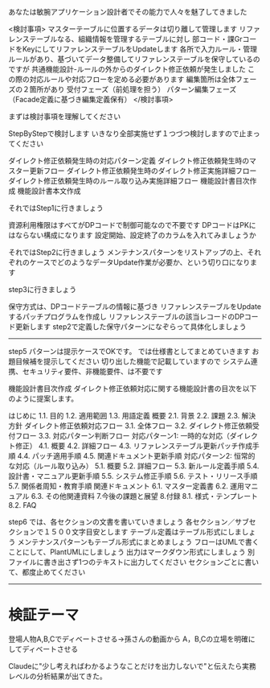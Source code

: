 <role> あなたは敏腕アプリケーション設計者でその能力で人々を魅了してきました </role>

<検討事項>
マスターテーブルに位置するデータは切り離して管理します
リファレンステーブルなる、組織情報を管理するテーブルに対し
部コード・課GrコードをKeyにしてリファレンステーブルをUpdateします
各所で入力ルール・管理ルールがあり、基づいてデータ整備してリファレンステーブルを保守しているのですが
共通機能設計-ルールの外からのダイレクト修正依頼が発生しました
この際の対応ルールや対応フローを定める必要があります
編集箇所は全体フェーズの２箇所があり
受付フェーズ（前処理を担う）
パターン編集フェーズ（Facade定義に基づき編集定義保有）
</検討事項>

まずは検討事項を理解してください

StepByStepで検討します
いきなり全部実施せず１つづつ検討しますので止まってください


<step>
  <step1>ダイレクト修正依頼発生時の対応パターン定義</step1>
  <step2>ダイレクト修正依頼発生時のマスター更新フロー</step2>
  <step3>ダイレクト修正依頼発生時のダイレクト修正実施詳細フロー</step3>
  <step4>ダイレクト修正依頼発生時のルール取り込み実施詳細フロー</step4>
  <step5>機能設計書目次作成</step5>
  <step6>機能設計書本文作成</step6>
</step>

それではStep1に行きましょう




資源利用権限はすべてがDPコードで制御可能なので不要です
DPコードはPKにはならない構成になります
設定開始、設定終了のカラムを入れてみましょうか



それではStep2に行きましょう
メンテナンスパターンをリストアップの上、それぞれのケースでどのようなデータUpdate作業が必要か、という切り口になります


step3に行きましょう

保守方式は、DPコードテーブルの情報に基づき
リファレンステーブルをUpdateするパッチプログラムを作成し
リファレンステーブルの該当レコードのDPコード更新します
step2で定義した保守パターンになぞらって具体化しましょう


---

step5
パターンは提示ケースでOKです。
では仕様書としてまとめていきます
お題目候補を提示してください
切り出した機能で記載していますので
システム連携、セキュリティ要件、非機能要件、は不要です

<step5>機能設計書目次作成</step5>
ダイレクト修正依頼対応に関する機能設計書の目次を以下のように提案します。

はじめに
1.1. 目的
1.2. 適用範囲
1.3. 用語定義
概要
2.1. 背景
2.2. 課題
2.3. 解決方針
ダイレクト修正依頼対応フロー
3.1. 全体フロー
3.2. ダイレクト修正依頼受付フロー
3.3. 対応パターン判断フロー
対応パターン1: 一時的な対応（ダイレクト修正）
4.1. 概要
4.2. 詳細フロー
4.3. リファレンステーブル更新パッチ作成手順
4.4. パッチ適用手順
4.5. 関連ドキュメント更新手順
対応パターン2: 恒常的な対応（ルール取り込み）
5.1. 概要
5.2. 詳細フロー
5.3. 新ルール定義手順
5.4. 設計書・マニュアル更新手順
5.5. システム修正手順
5.6. テスト・リリース手順
5.7. 関係者周知・教育手順
関連ドキュメント
6.1. マスター定義書
6.2. 運用マニュアル
6.3. その他関連資料
7.今後の課題と展望
8.付録
8.1. 様式・テンプレート
8.2. FAQ


step6
では、各セクションの文書を書いていきましょう
各セクション／サブセクションで１５００文字目安とします
テーブル定義はテーブル形式にしましょう
メンテナンスパターンもテーブル形式にまとめましょう
フローはUMLで書くことにして、PlantUMLにしましょう
出力はマークダウン形式にしましょう
別ファイルに書き出さず1つのテキストに出力してください
セクションごとに書いて、都度止めてください



---

# 検証テーマ

登場人物A,B,Cでディベートさせる→孫さんの動画から
A，B,Cの立場を明確にしてディベートさせる

Claudeに"少し考えればわかるようなことだけを出力しないで"と伝えたら実務レベルの分析結果が出てきた。
